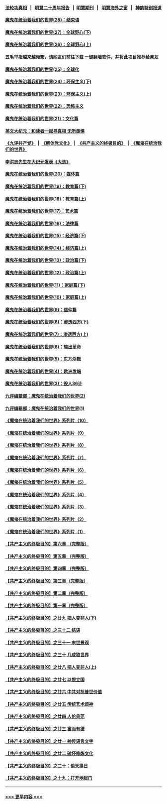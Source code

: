#### [法轮功真相](https://github.com/gfw-breaker/truth/blob/master/README.md?t=0) &nbsp;&nbsp;|&nbsp;&nbsp; [明慧二十周年报告](https://github.com/gfw-breaker/mh-reports/blob/master/README.md?t=0) &nbsp;&nbsp;|&nbsp;&nbsp;[明慧期刊](https://github.com/gfw-breaker/mh-qikan) &nbsp;&nbsp;|&nbsp;&nbsp; [明慧海外之窗](https://github.com/gfw-breaker/mh-news/blob/master/README.md?t=0) &nbsp;&nbsp;|&nbsp;&nbsp; [神韵特别报道](https://github.com/gfw-breaker/mh-news/blob/master/shenyun.md?t=0)
#### [魔鬼在统治着我们的世界(28)：结束语](../pages/nsc422/n10936246.md?t=07082301) 
#### [魔鬼在统治着我们的世界(27)：全球野心(下)](../pages/nsc422/n10928319.md?t=07082301) 
#### [魔鬼在统治着我们的世界(26)：全球野心(上)](../pages/nsc422/n10900318.md?t=07082301) 
#### 五毛举报越来越频繁，请网友们前往下载 [一键翻墙软件](https://github.com/gfw-breaker/ssr-accounts)，并将此项目推荐给亲友
#### [魔鬼在统治着我们的世界(25)：全球化](../pages/nsc422/n10788205.md?t=07082301) 
#### [魔鬼在统治着我们的世界(24)：环保主义(下)](../pages/nsc422/n10695307.md?t=07082301) 
#### [魔鬼在统治着我们的世界(23)：环保主义(上)](../pages/nsc422/n10688613.md?t=07082301) 
#### [魔鬼在统治着我们的世界(22)：恐怖主义](../pages/nsc422/n10614727.md?t=07082301) 
#### [魔鬼在统治着我们的世界(21)：文化篇](../pages/nsc422/n10597706.md?t=07082301) 
#### [英文大纪元：和读者一起寻真相 无所畏惧](../pages/nsc422/n12542027.md?t=07082301) 
#### [《九评共产党》](https://github.com/begood0513/9ping.md/blob/master/README.md) &nbsp;|&nbsp; [《解体党文化》](../../../../jtdwh.md/blob/master/README.md)  &nbsp;|&nbsp; [《共产主义的终极目的》](../../../../gczydzjmd.md/blob/master/README.md) &nbsp;|&nbsp; [《魔鬼在统治我们的世界》](../../../../mgztzwmdsj.md/blob/master/README.md) 
#### [李洪志先生在大纪元发表《大选》](../pages/nsc422/n12534746.md?t=07082301) 
#### [魔鬼在统治着我们的世界(20)：媒体篇](../pages/nsc422/n10586579.md?t=07082301) 
#### [魔鬼在统治着我们的世界(19)：教育篇(下)](../pages/nsc422/n10564808.md?t=07082301) 
#### [魔鬼在统治着我们的世界(18)：教育篇(上)](../pages/nsc422/n10526970.md?t=07082301) 
#### [魔鬼在统治着我们的世界(17)：艺术篇](../pages/nsc422/n10499093.md?t=07082301) 
#### [魔鬼在统治着我们的世界(16)：法律篇](../pages/nsc422/n10485969.md?t=07082301) 
#### [魔鬼在统治着我们的世界(15)：经济篇(下)](../pages/nsc422/n10469975.md?t=07082301) 
#### [魔鬼在统治着我们的世界(14)：经济篇(上)](../pages/nsc422/n10457370.md?t=07082301) 
#### [魔鬼在统治着我们的世界(13)：政治篇(下)](../pages/nsc422/n10448270.md?t=07082301) 
#### [魔鬼在统治着我们的世界(12)：政治篇(上)](../pages/nsc422/n10444576.md?t=07082301) 
#### [魔鬼在统治着我们的世界(11)：家庭篇(下)](../pages/nsc422/n10440961.md?t=07082301) 
#### [魔鬼在统治着我们的世界(10)：家庭篇(上)](../pages/nsc422/n10435448.md?t=07082301) 
#### [魔鬼在统治着我们的世界(9)：信仰篇](../pages/nsc422/n10432159.md?t=07082301) 
#### [魔鬼在统治着我们的世界(8)：渗透西方(下)](../pages/nsc422/n10429603.md?t=07082301) 
#### [魔鬼在统治着我们的世界(7)：渗透西方(上)](../pages/nsc422/n10426013.md?t=07082301) 
#### [魔鬼在统治着我们的世界(6)：输出革命](../pages/nsc422/n10421536.md?t=07082301) 
#### [魔鬼在统治着我们的世界(5)：东方杀戮](../pages/nsc422/n10417707.md?t=07082301) 
#### [魔鬼在统治着我们的世界(4)：欧洲发端](../pages/nsc422/n10414890.md?t=07082301) 
#### [魔鬼在统治着我们的世界(3)：毁人36计](../pages/nsc422/n10411583.md?t=07082301) 
#### [九评编辑部：魔鬼在统治着我们的世界(2)](../pages/nsc422/n10410036.md?t=07082301) 
#### [九评编辑部：魔鬼在统治着我们的世界(1)](../pages/nsc422/n10406825.md?t=07082301) 
#### [《魔鬼在统治着我们的世界》系列片（10）](../pages/nsc422/n12292670.md?t=07082301) 
#### [《魔鬼在统治着我们的世界》系列片（9）](../pages/nsc422/n12290859.md?t=07082301) 
#### [《魔鬼在统治着我们的世界》系列片（8）](../pages/nsc422/n12287445.md?t=07082301) 
#### [《魔鬼在统治着我们的世界》系列片（7）](../pages/nsc422/n12283425.md?t=07082301) 
#### [《魔鬼在统治着我们的世界》系列片（6）](../pages/nsc422/n12282314.md?t=07082301) 
#### [《魔鬼在统治着我们的世界》系列片（5）](../pages/nsc422/n12281419.md?t=07082301) 
#### [《魔鬼在统治着我们的世界》系列片（4）](../pages/nsc422/n12274024.md?t=07082301) 
#### [《魔鬼在统治着我们的世界》系列片（3）](../pages/nsc422/n12271322.md?t=07082301) 
#### [《魔鬼在统治着我们的世界》系列片（2）](../pages/nsc422/n12269049.md?t=07082301) 
#### [《魔鬼在统治着我们的世界》系列片（1）](../pages/nsc422/n12267575.md?t=07082301) 
#### [【共产主义的终极目的】第六章 （完整版）](../pages/nsc422/n11428913.md?t=07082301) 
#### [【共产主义的终极目的】第五章 （完整版）](../pages/nsc422/n11428912.md?t=07082301) 
#### [【共产主义的终极目的】第四章 （完整版）](../pages/nsc422/n11428907.md?t=07082301) 
#### [【共产主义的终极目的】第三章（完整版）](../pages/nsc422/n11428848.md?t=07082301) 
#### [【共产主义的终极目的】第二章（完整版）](../pages/nsc422/n11428831.md?t=07082301) 
#### [【共产主义的终极目的】第一章（完整版）](../pages/nsc422/n11417651.md?t=07082301) 
#### [【共产主义的终极目的】之廿九 把人变非人(下)](../pages/nsc422/n11344140.md?t=07082301) 
#### [【共产主义的终极目的】之三十二 结语](../pages/nsc422/n11360535.md?t=07082301) 
#### [【共产主义的终极目的】之三十一 末世景观](../pages/nsc422/n11351129.md?t=07082301) 
#### [【共产主义的终极目的】之三十 几成狼世界](../pages/nsc422/n11348280.md?t=07082301) 
#### [【共产主义的终极目的】之廿八 把人变非人(上)](../pages/nsc422/n11340492.md?t=07082301) 
#### [【共产主义的终极目的】之廿七 以恨立国](../pages/nsc422/n11336944.md?t=07082301) 
#### [【共产主义的终极目的】之廿六 中共对抗普世价值](../pages/nsc422/n11324785.md?t=07082301) 
#### [【共产主义的终极目的】之廿五 传统艺术颂神](../pages/nsc422/n11296396.md?t=07082301) 
#### [【共产主义的终极目的】之廿四 人伦典范](../pages/nsc422/n11296397.md?t=07082301) 
#### [【共产主义的终极目的】之廿三 富而有德](../pages/nsc422/n11283598.md?t=07082301) 
#### [【共产主义的终极目的】之廿一 神传语言文字](../pages/nsc422/n11263265.md?t=07082301) 
#### [【共产主义的终极目的】之廿二 破坏修炼文化](../pages/nsc422/n11245728.md?t=07082301) 
#### [【共产主义的终极目的】之二十：偷天换日](../pages/nsc422/n11238846.md?t=07082301) 
#### [【共产主义的终极目的】之十九：打开地狱门](../pages/nsc422/n11206376.md?t=07082301) 

----
#### [ >>> 更早内容 <<< ](../indexes/nsc422-earlier.md)
